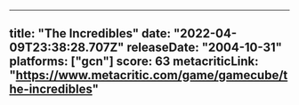 
---
title: "The Incredibles"
date: "2022-04-09T23:38:28.707Z"
releaseDate: "2004-10-31"
platforms: ["gcn"]
score: 63
metacriticLink: "https://www.metacritic.com/game/gamecube/the-incredibles"
---
